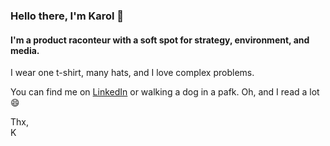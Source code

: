 ### Hello there, I'm Karol 👋

#### I'm a product raconteur with a soft spot for strategy, environment, and media.

I wear one t-shirt, many hats, and I love complex problems.

You can find me on [LinkedIn](https://www.linkedin.com/in/karolchojnowski/) or walking a dog in a pafk. Oh, and I read a lot 😄


Thx,<br>
K
